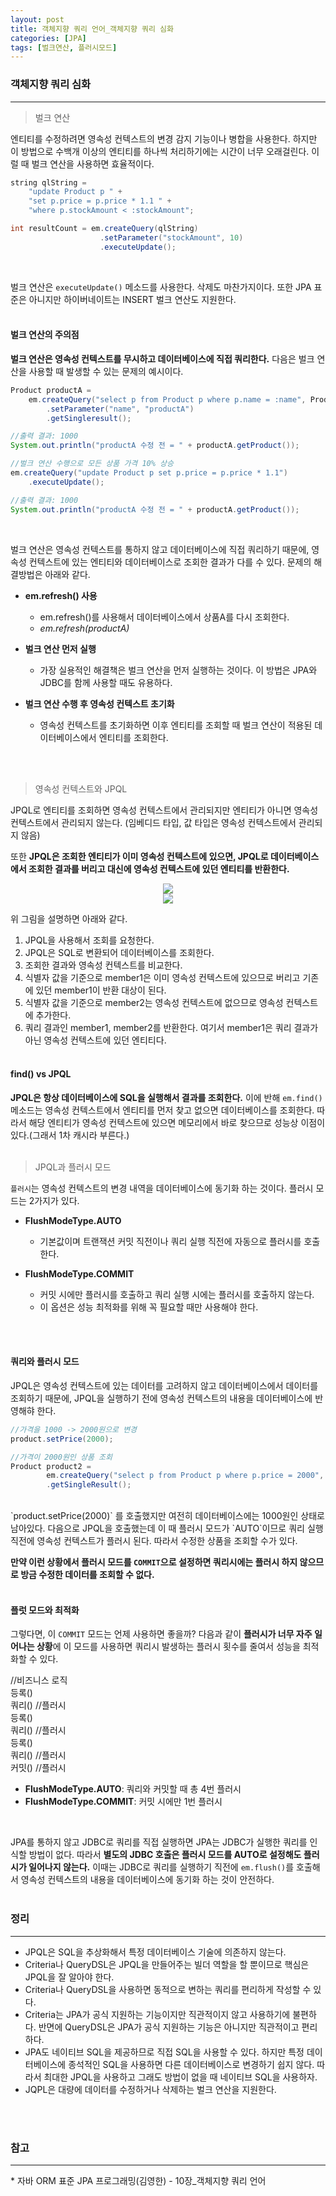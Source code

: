 ```yaml
---
layout: post
title: 객체지향 쿼리 언어_객체지향 쿼리 심화
categories: [JPA]
tags: [벌크연산, 플러시모드]
---
```


### 객체지향 쿼리 심화
<hr>

> 벌크 연산

엔티티를 수정하려면 영속성 컨텍스트의 변경 감지 기능이나 병합을 사용한다.
하지만 이 방법으로 수백개 이상의 엔티티를 하나씩 처리하기에는 시간이 너무 오래걸린다.
이럴 때 벌크 연산을 사용하면 효율적이다.

```java
string qlString = 
    "update Product p " +
    "set p.price = p.price * 1.1 " +
    "where p.stockAmount < :stockAmount";

int resultCount = em.createQuery(qlString)
                    .setParameter("stockAmount", 10)
                    .executeUpdate();
```
<br>

벌크 연산은 `executeUpdate()` 메소드를 사용한다. 삭제도 마찬가지이다.
또한 JPA 표준은 아니지만 하이버네이트는 INSERT 벌크 연산도 지원한다.
<br><br>

#### 벌크 연산의 주의점
**벌크 연산은 영속성 컨텍스트를 무시하고 데이터베이스에 직접 쿼리한다.**
다음은 벌크 연산을 사용할 때 발생할 수 있는 문제의 예시이다.

```java
Product productA = 
    em.createQuery("select p from Product p where p.name = :name", Product.class)
        .setParameter("name", "productA")
        .getSingleresult();

//출력 결과: 1000
System.out.println("productA 수정 전 = " + productA.getProduct());

//벌크 연산 수행으로 모든 상품 가격 10% 상승
em.createQuery("update Product p set p.price = p.price * 1.1")
    .executeUpdate();

//출력 결과: 1000
System.out.println("productA 수정 전 = " + productA.getProduct());
```
<br>

벌크 연산은 영속성 컨텍스트를 통하지 않고 데이터베이스에 직접 쿼리하기 때문에, 
영속성 컨텍스트에 있는 엔티티와 데이터베이스로 조회한 결과가 다를 수 있다.
문제의 해결방법은 아래와 같다.

* **em.refresh() 사용**
    * em.refresh()를 사용해서 데이터베이스에서 상품A를 다시 조회한다.
    * _em.refresh(productA)_
  
* **벌크 연산 먼저 실행**
  * 가장 실용적인 해결책은 벌크 연산을 먼저 실행하는 것이다. 이 방법은 JPA와 JDBC를 함께 사용할 때도 유용하다.
  
* **벌크 연산 수행 후 영속성 컨텍스트 초기화**
  * 영속성 컨텍스트를 초기화하면 이후 엔티티를 조회할 때 벌크 연산이 적용된 데이터베이스에서 엔티티를 조회한다.
  
  
<br><br>
> 영속성 컨텍스트와 JPQL

JPQL로 엔티티를 조회하면 영속성 컨텍스트에서 관리되지만 엔티티가 아니면 영속성 컨텍스트에서 관리되지 않는다.
(임베디드 타입, 값 타입은 영속성 컨텍스트에서 관리되지 않음)

또한 **JPQL은 조회한 엔티티가 이미 영속성 컨텍스트에 있으면, JPQL로 데이터베이스에서 조회한 결과를 버리고 대신에 영속성 컨텍스트에 있던 엔티티를 반환한다.**

<center>
<img src="{{ site.BASE_PATH }}/assets/images/2021/05/01/img1.png">
</center>

<center>
<img src="{{ site.BASE_PATH }}/assets/images/2021/05/01/img2.png">
</center>

위 그림을 설명하면 아래와 같다.

1. JPQL을 사용해서 조회를 요청한다.
2. JPQL은 SQL로 변환되어 데이터베이스를 조회한다.
3. 조회한 결과와 영속성 컨텍스트를 비교한다.
4. 식별자 값을 기준으로 member1은 이미 영속성 컨텍스트에 있으므로 버리고 기존에 있던 member1이 반환 대상이 된다.
5. 식별자 값을 기준으로 member2는 영속성 컨텍스트에 없으므로 영속성 컨텍스트에 추가한다.
6. 쿼리 결과인 member1, member2를 반환한다. 여기서 member1은 쿼리 결과가 아닌 영속성 컨텍스트에 있던 엔티티다.
<br><br>

#### find() vs JPQL

**JPQL은 항상 데이터베이스에 SQL을 실행해서 결과를 조회한다.**
이에 반해 `em.find()` 메소드는 영속성 컨텍스트에서 엔티티를 먼저 찾고 없으면 데이터베이스를 조회한다.
따라서 해당 엔티티가 영속성 컨텍스트에 있으면 메모리에서 바로 찾으므로 성능상 이점이 있다.(그래서 1차 캐시라 부른다.)
<br><br>

> JPQL과 플러시 모드

`플러시`는 영속성 컨텍스트의 변경 내역을 데이터베이스에 동기화 하는 것이다.
플러시 모드는 2가지가 있다.

* **FlushModeType.AUTO**
  * 기본값이며 트랜잭션 커밋 직전이나 쿼리 실행 직전에 자동으로 플러시를 호출한다.
  
* **FlushModeType.COMMIT**
  * 커밋 시에만 플러시를 호출하고 쿼리 실행 시에는 플러시를 호출하지 않는다.
  * 이 옵션은 성능 최적화를 위해 꼭 필요할 때만 사용해야 한다.
  
<br><br>

#### 쿼리와 플러시 모드
JPQL은 영속성 컨텍스트에 있는 데이터를 고려하지 않고 데이터베이스에서 데이터를 조회하기 때문에,
JPQL을 실행하기 전에 영속성 컨텍스트의 내용을 데이터베이스에 반영해햐 한다.

```java
//가격을 1000 -> 2000원으로 변경
product.setPrice(2000);

//가격이 2000원인 상품 조회
Product product2 = 
        em.createQuery("select p from Product p where p.price = 2000", Product.class)
        .getSingleResult();
```
<br>
`product.setPrice(2000)` 를 호출했지만 여전히 데이터베이스에는 1000원인 상태로 남아있다.
다음으로 JPQL을 호출했는데 이 때 플러시 모드가 `AUTO`이므로 쿼리 실행 직전에 영속성 컨텍스트가 플러시 된다.
따라서 수정한 상품을 조회할 수가 있다.

**만약 이런 상황에서 플러시 모드를 `COMMIT`으로 설정하면 쿼리시에는 플러시 하지 않으므로 방금 수정한 데이터를 조회할 수 없다.**
<br><br>

#### 플럿 모드와 최적화
그렇다면, 이 `COMMIT` 모드는 언제 사용하면 좋을까?
다음과 같이 **플러시가 너무 자주 일어나는 상황**에 이 모드를 사용하면 쿼리시 발생하는 플러시 횟수를 줄여서 성능을 최적화할 수 있다.

//비즈니스 로직<br>
등록()<br>
쿼리()  //플러시<br>
등록()<br>
쿼리()  //플러시<br>
등록()<br>
쿼리()  //플러시<br>
커밋()  //플러시<br>

* **FlushModeType.AUTO**: 쿼리와 커밋할 때 총 4번 플러시
* **FlushModeType.COMMIT**: 커밋 시에만 1번 플러시
<br>
  
JPA를 통하지 않고 JDBC로 쿼리를 직접 실행하면 JPA는 JDBC가 실행한 쿼리를 인식할 방법이 없다.
따라서 **별도의 JDBC 호출은 플러시 모드를 AUTO로 설정해도 플러시가 일어나지 않는다.**
이때는 JDBC로 쿼리를 실행하기 직전에 `em.flush()`를 호출해서 영속성 컨텍스트의 내용을 데이터베이스에 동기화 하는 것이 안전하다. 
<br><br>

### 정리
<hr>

* JPQL은 SQL을 추상화해서 특정 데이터베이스 기술에 의존하지 않는다.
* Criteria나 QueryDSL은 JPQL을 만들어주는 빌더 역할을 할 뿐이므로 핵심은 JPQL을 잘 알아야 한다.
* Criteria나 QueryDSL을 사용하면 동적으로 변하는 쿼리를 편리하게 작성할 수 있다.
* Criteria는 JPA가 공식 지원하는 기능이지만 직관적이지 않고 사용하기에 불편하다.
반면에 QueryDSL은 JPA가 공식 지원하는 기능은 아니지만 직관적이고 편리하다.
* JPA도 네이티브 SQL을 제공하므로 직접 SQL을 사용할 수 있다.
하지만 특정 데이터베이스에 종석적인 SQL을 사용하면 다른 데이터베이스로 변경하기 쉽지 않다.
  따라서 최대한 JPQL을 사용하고 그래도 방법이 없을 때 네이티브 SQL을 사용하자.
* JQPL은 대량에 데이터를 수정하거나 삭제하는 벌크 연산을 지원한다.

<br><br>

### 참고
<hr>
* 자바 ORM 표준 JPA 프로그래밍(김영한) - 10장_객체지향 쿼리 언어
